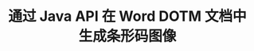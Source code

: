 ---
############################# Static ############################
layout: "auto-gen-gist"
draft: false
path: "zh/assembly/java/barcode/dotm/"
otherformats: DOC DOCX DOCM DOT DOTX RTF ODT OTT 

############################# Head ############################
head_title: "通过 Java 在文字处理文档中创建和编辑条码"
head_description: "GroupDocs.Assembly java API 使程序员能够在 Word（DOC、DOCX、DOCM、DOT、DOTX、RTF 和 ODT）文档中创建、添加和编辑条形码图像。"

############################# Header ############################
title: "通过 Java API 在 Word DOTM 文档中生成条形码图像"
description: "GroupDocs.Assembly java API 使软件开发人员可以轻松地在 Java 应用程序中的 Word DOTM 文档中动态创建和修改条形码图像。"

######################### Download Button #######################
button:
    enable: true

############################# About ############################
about:
    enable: true
    title: "如何在文字处理文档中创建和编辑条码？"
    content: |
     条码越来越流行，如今无处不在。它于 1970 年代中期开始出现在杂货店，今天可以在书籍、门票、追踪药物的医院、汽车配件商店等中找到。该网页将解释如何在 Java 应用程序内的不同类型文档和电子邮件中动态创建和添加条形码图像。 GroupDocs.Assembly for Java 是一个非常有用的 API，可帮助软件开发人员创建强大的文档自动化和报告应用程序。它支持处理许多流行的文档格式，例如 PDF、HTML、XPS、Microsoft Office Word、Excel 工作表、PowerPoint 演示文稿、Outlook 电子邮件等等。 Java API 使得在文档和电子邮件消息中创建和插入条形码图像变得很容易，只需几行代码。它还支持修改条码图像属性，例如缩放条码图像、更改前后颜色、更改条码图像分辨率、条码文本位置、更改字体等。

############################# content ############################
steps:
    enable: true
    block:
    - title_left: "DOTM 文档中的条码图像生成"
      content_left: |
       以下 java 代码示例显示了在 Microsoft Word DOTM 文档中动态创建和插入条形码图像。 开发人员只需使用几行 Java 代码即可完成任务。

      title_right: "通过 Java 在 DOTM 文件中添加条形码"
      content_right: |
       * 创建 [DocumentAssembler](https://apireference.groupdocs.com/assembly/java/com.groupdocs.assembly/DocumentAssembler) 的实例
       * 创建示例数据源对象
       * 调用 [AssembleDocument](https://apireference.groupdocs.com/assembly/java/com.groupdocs.assembly/DocumentAssembler#assembleDocument-java.io.InputStream-java.io.OutputStream-com.groupdocs.assembly.DataSourceInfo...-) 具有以下参数的方法
           * 从流中读取模板文档。
           * Stream 写入生成的文档。
           *文档加载和保存选项。
           * 详细信息 有关要使用的数据源对象的信息。

     
      gisthash: "eaf50ed48706b66730933fc4b57cdd87"
      gistfile: "barcodes_creation_in_word_documents.java"

    - title_left: "系统要求"
      content_left: |
        所有主要平台和操作系统都支持 GroupDocs.Assembly Java API。 它可以生成 Microsoft Word、Excel、PowerPoint、Outlook、OpenOffice 和 50 多种其他格式的文档。 如需完整的系统要求指南，请访问 [系统要求](https://docs.groupdocs.com/assembly/java/system-requirements/) 在执行以下代码之前，请确保您已安装以下先决条件 系统：
         * 操作系统：Microsoft Windows、Linux、MacOS
         * Java 版本支持：J2SE 7.0 (1.7)、J2SE 8.0 (1.8) 或以上
         * 从 [Maven](https://mvnrepository.com/artifact/com.groupdocs/groupdocs-assembly/) 获取最新版本的 GroupDocs.Assembly Java API
        
      title_right: "为什么使用 GroupDocs.Assembly"
      content_right: |
        * 从模板创建自定义文档。
        * 动态附加电子邮件附件。
        * 创建和自动化文档不需要额外的软件。
        * 根据数据源生成输出文档。
        * 在报表中动态插入文档内容
        * 在电子表格组装期间应用公式。
        * 支持多种数据格式
        * 顺序数据操作支持。

demos:
    enable: true


more_formats:
    enable: true


back_to_top:
    enable: true
---